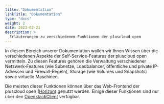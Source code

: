 ```yaml
---
title: "Dokumentation"
linkTitle: "Dokumentation"
type: "docs"
weight: 2
date: 2023-02-21
description: >
  Erläuterungen zu verschiedenen Funktionen der pluscloud open
---
```


In diesem Bereich unserer Dokumentation wollen wir Ihnen Wissen über die verschiedenen Aspekte der Self-Service-Features der pluscloud open vermitteln. Zu diesen Features gehören die Verwaltung verschiedener Netzwerk-Features (wie Subnetze, Loadbalancer, öffentliche und private IP-Adressen und Firewall-Regeln), Storage (wie Volumes und Snapshots) sowie virtuelle Maschinen.

Die meisten dieser Funktionen können über das Web-Frontend der pluscloud open ([Horizon](https://docs.openstack.org/horizon/latest/)) genutzt werden. Einige dieser Funktionen sind nur über den [OpenstackClient](https://docs.openstack.org/python-openstackclient/latest/index.html) verfügbar.
